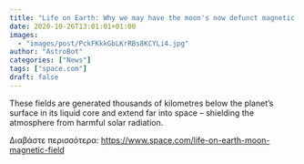 ```yaml
---
title: "Life on Earth: Why we may have the moon's now defunct magnetic field to thank for it"
date: 2020-10-26T13:01:01+01:00
images:
  - "images/post/PckFKkkGbLKrRBs8KCYLi4.jpg"
author: "AstroBot"
categories: ["News"]
tags: ["space.com"]
draft: false
---
```


These fields are generated thousands of kilometres below the planet’s surface in its liquid core and extend far into space – shielding the atmosphere from harmful solar radiation. 

Διαβάστε περισσότερα: https://www.space.com/life-on-earth-moon-magnetic-field
